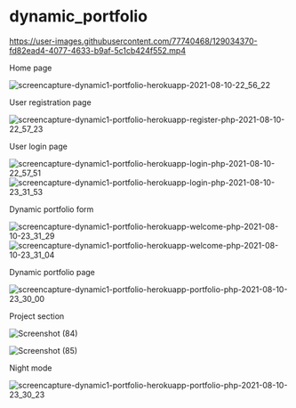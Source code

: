# dynamic_portfolio


https://user-images.githubusercontent.com/77740468/129034370-fd82ead4-4077-4633-b9af-5c1cb424f552.mp4



Home page

![screencapture-dynamic1-portfolio-herokuapp-2021-08-10-22_56_22](https://user-images.githubusercontent.com/77740468/128920548-b0aa946c-5b3a-42bd-a04c-8cc2936d7437.png)

User registration page

![screencapture-dynamic1-portfolio-herokuapp-register-php-2021-08-10-22_57_23](https://user-images.githubusercontent.com/77740468/128920632-e1c0c737-b6ab-4442-98f1-39071a6f8c4d.png)

User login page

![screencapture-dynamic1-portfolio-herokuapp-login-php-2021-08-10-22_57_51](https://user-images.githubusercontent.com/77740468/128920743-ac712fee-4269-401e-9285-aff9b5604185.png)
![screencapture-dynamic1-portfolio-herokuapp-login-php-2021-08-10-23_31_53](https://user-images.githubusercontent.com/77740468/128920757-144ddc92-d218-4334-ad7d-d48fb1dd8654.png)

Dynamic portfolio form

![screencapture-dynamic1-portfolio-herokuapp-welcome-php-2021-08-10-23_31_29](https://user-images.githubusercontent.com/77740468/128920886-da41b09c-a429-4a28-93c4-eea9ebd855ba.png)
![screencapture-dynamic1-portfolio-herokuapp-welcome-php-2021-08-10-23_31_04](https://user-images.githubusercontent.com/77740468/128920890-684e5632-c978-4f2a-8017-e4948b7fa974.png)

Dynamic portfolio page

![screencapture-dynamic1-portfolio-herokuapp-portfolio-php-2021-08-10-23_30_00](https://user-images.githubusercontent.com/77740468/128920919-69190e14-1da8-4fa2-abe8-2cc4192c29bc.png)

Project section

![Screenshot (84)](https://user-images.githubusercontent.com/77740468/128921717-d267d4ac-43ee-404a-ad66-9b98e7ae2822.png)

![Screenshot (85)](https://user-images.githubusercontent.com/77740468/128921730-8648dc76-d549-4713-b94f-327893beb2ac.png)

Night mode

![screencapture-dynamic1-portfolio-herokuapp-portfolio-php-2021-08-10-23_30_23](https://user-images.githubusercontent.com/77740468/128920934-be6e5de5-427e-4bf3-87f9-1e76bcb6e940.png)
